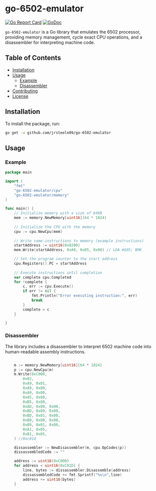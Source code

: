 # go-6502-emulator

[![Go Report Card](https://goreportcard.com/badge/github.com/jrsteele09/go-6502-emulator)](https://goreportcard.com/report/github.com/jrsteele09/go-6502-emulator)
[![GoDoc](https://pkg.go.dev/badge/github.com/jrsteele09/go-6502-emulator)](https://pkg.go.dev/github.com/jrsteele09/go-6502-emulator)

`go-6502-emulator` is a Go library that emulates the 6502 processor, providing memory management, cycle exact CPU operations, and a disassembler for interpreting machine code.


## Table of Contents

- [Installation](#installation)
- [Usage](#usage)
  - [Example](#example)
  - [Disassembler](#disassembler)
- [Contributing](#contributing)
- [License](#license)

## Installation

To install the package, run:

```bash
go get -u github.com/jrsteele09/go-6502-emulator
```
## Usage

### Example
```go
package main

import (
    "fmt"
    "go-6502-emulator/cpu"
    "go-6502-emulator/memory"
)

func main() {
    // Initialize memory with a size of 64KB
    mem := memory.NewMemory[uint16](64 * 1024)
    
    // Initialize the CPU with the memory
    cpu := cpu.NewCpu(mem)
    
    // Write some instructions to memory (example instructions)
    startAddress := uint16(0x0200)
    mem.Write(startAddress, 0xA9, 0x05, 0x00) // LDA #$05; BRK

    // Set the program counter to the start address
    cpu.Registers().PC = startAddress
    
    // Execute instructions until completion
    var complete cpu.Completed
    for !complete {
        c, err := cpu.Execute()
        if err != nil {
            fmt.Println("Error executing instruction:", err)
            break
        }
        complete = c
    }

}
```
### Disassembler

The library includes a disassembler to interpret 6502 machine code into human-readable assembly instructions.

```go

	m := memory.NewMemory[uint16](64 * 1024)
	p := cpu.NewCpu(m)
	m.Write(0xC000,
		0x02,
		0xA9, 0x01,
		0xA9, 0x80,
		0xA9, 0x00,
		0xA5, 0x80,
		0xB5, 0x80,
		0xAD, 0x80, 0x00,
		0xBD, 0x80, 0x00,
		0xBD, 0x01, 0x00,
		0xB9, 0x80, 0x00,
		0xB9, 0x01, 0x00,
		0xA1, 0x05,
		0xB1, 0x05,
	) //0xc01d

	dissassembler := NewDisassembler(m, cpu.OpCodes(p))
	dissassembledCode := ""

	address := uint16(0xC000)
	for address < uint16(0xC01D) {
		line, bytes := dissassembler.Disassemble(address)
		dissassembledCode += fmt.Sprintf("%s\n",line)
		address += uint16(bytes)
	}

```
